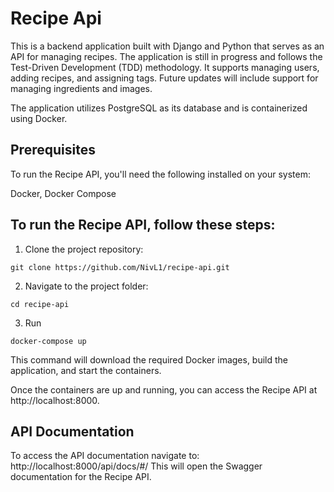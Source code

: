 # Recipe Api
This is a backend application built with Django and Python that serves as an API for managing recipes. The application is still in progress and follows the Test-Driven Development (TDD) methodology. It supports managing users, adding recipes, and assigning tags. Future updates will include support for managing ingredients and images.

The application utilizes PostgreSQL as its database and is containerized using Docker.

## Prerequisites
To run the Recipe API, you'll need the following installed on your system:

Docker,
Docker Compose

## To run the Recipe API, follow these steps:
1. Clone the project repository:
```
git clone https://github.com/NivL1/recipe-api.git
```
2. Navigate to the project folder:
```
cd recipe-api
```
3. Run
```
docker-compose up
```
This command will download the required Docker images, build the application, and start the containers.

Once the containers are up and running, you can access the Recipe API at http://localhost:8000.

## API Documentation
To access the API documentation navigate to: http://localhost:8000/api/docs/#/ 
This will open the Swagger documentation for the Recipe API.
